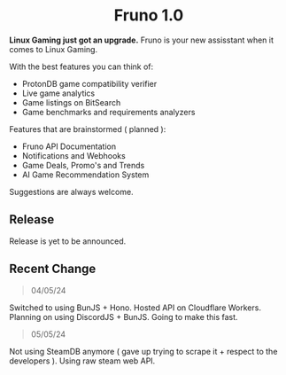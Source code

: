 <h1 align=center>Fruno 1.0</h1>

<p><b>Linux Gaming just got an upgrade.</b> Fruno is your new assisstant when it comes to Linux Gaming.</p>

With the best features you can think of:
- ProtonDB game compatibility verifier
- Live game analytics
- Game listings on BitSearch
- Game benchmarks and requirements analyzers

Features that are brainstormed ( planned ):
- Fruno API Documentation
- Notifications and Webhooks
- Game Deals, Promo's and Trends
- AI Game Recommendation System

Suggestions are always welcome. 

## Release

Release is yet to be announced.

## Recent Change

> 04/05/24

Switched to using BunJS + Hono. Hosted API on Cloudflare Workers.
Planning on using DiscordJS + BunJS. Going to make this fast.


> 05/05/24

Not using SteamDB anymore ( gave up trying to scrape it + respect to the developers ). Using raw steam web API.